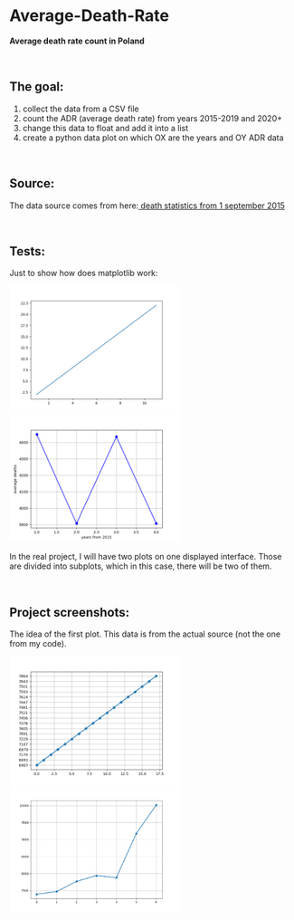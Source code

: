 # Average-Death-Rate

**Average death rate count in Poland**

<br>

## The goal:

1. collect the data from a CSV file
2. count the ADR (average death rate) from years 2015-2019 and 2020+
2. change this data to float and add it into a list
3. create a python data plot on which OX are the years and OY ADR data



<br>

## Source:

The data source comes from here:<a href='https://dane.gov.pl/pl/dataset/1953/resource/28803,liczba-zgonow-zarejestrowanych-w-rejestrze-stanu-cywilnego-w-okresie-od-1-wrzesnia-2015-r-dane-tygodniowe/table'>
death statistics from 1 september 2015
</a>



<br>

## Tests:

Just to show how does matplotlib work:
<p float="left">
    <img src="screenshots/screenshot_00.png" width="300" height="225">
    <img src="screenshots/screenshot_01.png" width="300" height="225">
</p>

In the real project, I will have two plots on one displayed interface. Those are
divided into subplots, which in this case, there will be two of them.



<br>

## Project screenshots:
The idea of the first plot. This data is from the actual source (not the one from
my code).
<p>
    <img src="screenshots/proj_fig_00.png" width="300" height="225">
    <img src="screenshots/proj_fig_01.png" width="300" height="225">
</p>
